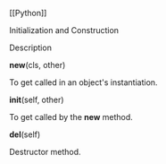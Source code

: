 [[Python]]

Initialization and Construction

Description

__new__(cls, other)

To get called in an object's instantiation.

__init__(self, other)

To get called by the __new__ method.

__del__(self)

Destructor method.